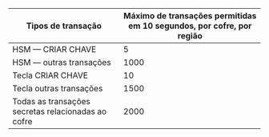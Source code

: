 
| Tipos de transação | Máximo de transações permitidas em 10 segundos, por cofre, por região
--- | ---
| HSM — CRIAR CHAVE | 5
| HSM — outras transações | 1000
| Tecla CRIAR CHAVE | 10
| Tecla outras transações | 1500
| Todas as transações secretas relacionadas ao cofre | 2000
 
 

<!---HONumber=July15_HO5-->